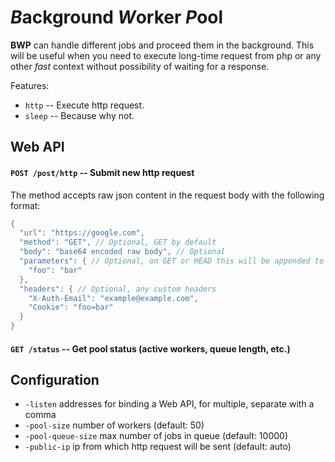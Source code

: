 # *B*ackground *W*orker *P*ool

**BWP** can handle different jobs and proceed them in the background. This will be useful when you need to execute long-time request from php or any other *fast* context without possibility of waiting for a response.

Features:
- `http` -- Execute http request.
- `sleep` -- Because why not.


## Web API

#### `POST /post/http` -- Submit new http request
The method accepts raw json content in the request body with the following format:
```D
{
  "url": "https://google.com",
  "method": "GET", // Optional, GET by default
  "body": "base64 encoded raw body", // Optional
  "parameters": { // Optional, on GET or HEAD this will be appended to the url, othervise parameters will be in the POST args
    "foo": "bar"
  },
  "headers": { // Optional, any custom headers
    "X-Auth-Email": "example@example.com",
    "Cookie": "foo=bar"
  }
}
```

#### `GET /status` -- Get pool status (active workers, queue length, etc.)


## Configuration
- `-listen` addresses for binding a Web API, for multiple, separate with a comma
- `-pool-size` number of workers (default: 50)
- `-pool-queue-size` max number of jobs in queue (default: 10000)
- `-public-ip` ip from which http request will be sent (default: auto)
